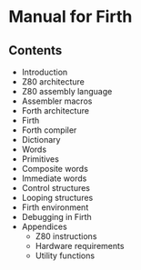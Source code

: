 # Manual for Firth

## Contents
* Introduction
* Z80 architecture
* Z80 assembly language
* Assembler macros
* Forth architecture
* Firth
* Forth compiler
* Dictionary
* Words
 * Primitives
 * Composite words
 * Immediate words
* Control structures
* Looping structures
* Firth environment
* Debugging in Firth
* Appendices
  * Z80 instructions
  * Hardware requirements
  * Utility functions
